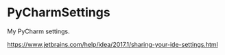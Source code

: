 # PyCharmSettings
My PyCharm settings.

https://www.jetbrains.com/help/idea/2017.1/sharing-your-ide-settings.html

